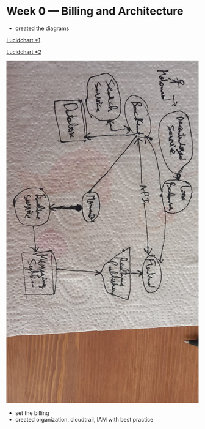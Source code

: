 # Week 0 — Billing and Architecture

- created the diagrams

[Lucidchart *1](https://lucid.app/lucidchart/3483e0b7-c49c-461e-8a3d-308aa75ba42a/edit?viewport_loc=-16%2C-282%2C2189%2C1033%2C0_0&invitationId=inv_6a32d93c-f8f2-460d-b2a0-41833b085c10)


[Lucidchart *2](https://lucid.app/lucidchart/9c7d7a9f-a5ab-4321-828d-6d8111352c18/edit?viewport_loc=-742%2C-10%2C3139%2C1481%2C0_0&invitationId=inv_97ba04e2-7782-4cbb-8652-df24741d1b13)


![Napkin](a.jpg)


- set the billing
- created organization, cloudtrail, IAM with best practice
